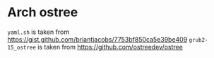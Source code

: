 # Arch ostree

`yaml.sh` is taken from <https://gist.github.com/briantjacobs/7753bf850ca5e39be409>
`grub2-15_ostree` is taken from <https://github.com/ostreedev/ostree>

